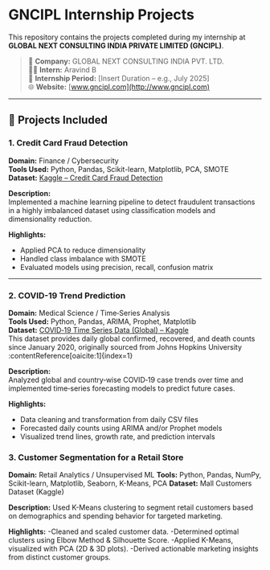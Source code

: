 # GNCIPL Internship Projects

This repository contains the projects completed during my internship at **GLOBAL NEXT CONSULTING INDIA PRIVATE LIMITED (GNCIPL)**.

> 🏢 **Company:** GLOBAL NEXT CONSULTING INDIA PVT. LTD.  
> 🧑‍💻 **Intern:** Aravind B  
> 📅 **Internship Period:** [Insert Duration – e.g., July 2025]  
> 🌐 **Website:** [www.gncipl.com](http://www.gncipl.com)

---

## 📁 Projects Included

### 1. Credit Card Fraud Detection

**Domain:** Finance / Cybersecurity  
**Tools Used:** Python, Pandas, Scikit-learn, Matplotlib, PCA, SMOTE  
**Dataset:** [Kaggle – Credit Card Fraud Detection](https://www.kaggle.com/datasets/mlg-ulb/creditcardfraud)

**Description:**  
Implemented a machine learning pipeline to detect fraudulent transactions in a highly imbalanced dataset using classification models and dimensionality reduction.

**Highlights:**
- Applied PCA to reduce dimensionality
- Handled class imbalance with SMOTE
- Evaluated models using precision, recall, confusion matrix

---

### 2. COVID-19 Trend Prediction

**Domain:** Medical Science / Time‑Series Analysis  
**Tools Used:** Python, Pandas, ARIMA, Prophet, Matplotlib  
**Dataset:** [COVID‑19 Time Series Data (Global) – Kaggle](https://www.kaggle.com/datasets/niketchauhan/covid-19-time-series-data)  
This dataset provides daily global confirmed, recovered, and death counts since January 2020, originally sourced from Johns Hopkins University :contentReference[oaicite:1]{index=1}

**Description:**  
Analyzed global and country‑wise COVID‑19 case trends over time and implemented time‑series forecasting models to predict future cases.

**Highlights:**
- Data cleaning and transformation from daily CSV files
- Forecasted daily counts using ARIMA and/or Prophet models
- Visualized trend lines, growth rate, and prediction intervals

### 3. Customer Segmentation for a Retail Store
**Domain:** Retail Analytics / Unsupervised ML
**Tools:** Python, Pandas, NumPy, Scikit-learn, Matplotlib, Seaborn, K-Means, PCA
**Dataset:** Mall Customers Dataset (Kaggle)

**Description:**
Used K-Means clustering to segment retail customers based on demographics and spending behavior for targeted marketing.

**Highlights:**
-Cleaned and scaled customer data.
-Determined optimal clusters using Elbow Method & Silhouette Score.
-Applied K-Means, visualized with PCA (2D & 3D plots).
-Derived actionable marketing insights from distinct customer groups.




